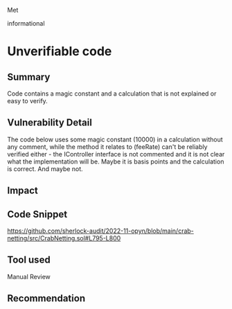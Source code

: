Met

informational

# Unverifiable code

## Summary
Code contains a magic constant and a calculation that is not explained or easy to verify.
## Vulnerability Detail
The code below uses some magic constant (10000) in a calculation without any comment, while the method it relates to (feeRate) can't be reliably verified either - the IController interface is not commented and it is not clear what the implementation will be. Maybe it is basis points and the calculation is correct. And maybe not.
## Impact

## Code Snippet
https://github.com/sherlock-audit/2022-11-opyn/blob/main/crab-netting/src/CrabNetting.sol#L795-L800
## Tool used

Manual Review

## Recommendation
